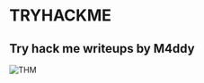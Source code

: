 # TRYHACKME

## Try hack me writeups by M4ddy

![THM](https://assets.tryhackme.com/img/THMlogo.png)
